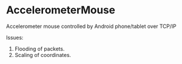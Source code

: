 AccelerometerMouse
==================

Accelerometer mouse controlled by Android phone/tablet over TCP/IP

Issues:

1) Flooding of packets.
2) Scaling of coordinates.
